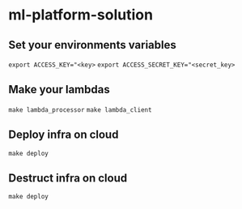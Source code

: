 # ml-platform-solution

## Set your environments variables

`export ACCESS_KEY="<key>`
`export ACCESS_SECRET_KEY="<secret_key>`

## Make your lambdas

`make lambda_processor`
`make lambda_client`

## Deploy infra on cloud

`make deploy`

## Destruct infra on cloud

`make deploy`
